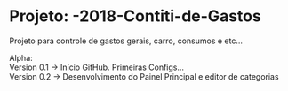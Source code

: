 # Projeto: -2018-Contiti-de-Gastos
Projeto para controle de gastos gerais, carro, consumos e etc...<br>

Alpha:<br>
Version 0.1 -> Início GitHub. Primeiras Configs...<br>
Version 0.2 -> Desenvolvimento do Painel Principal e editor de categorias
